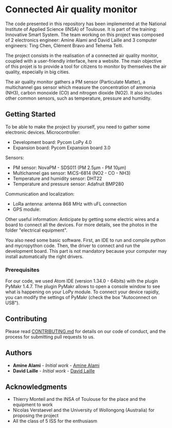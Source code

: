 # Connected Air quality monitor

The code presented in this repository has been implemented at the National Institute of Applied Science (INSA) of Toulouse.
It is part of the training: Innovative Smart System.
The team working on this project was composed of 2 electronics engineer: Amine Alami and David Laille
and 3 computer engineers: Ting Chen, Clément Bravo and Tehema Teiti.

The project consists in the realisation of a connected air quality monitor, coupled with a user-friendly interface, here a website. The main objective of this projet is to provide a tool for citizens to monitor by themselves the air quality, especially in big cities.

The air quality monitor gathers a PM sensor (Particulate Matter), a multichannel gas sensor which measure the concentration of ammonia (NH3), carbon monoxide (CO) and nitrogen dioxide (NO2). It also includes other common sensors, such as temperature, pressure and humidity.

## Getting Started

To be able to make the project by yourself, you need to gather some electronic devices. 
Microcontroller:
* Development board: Pycom LoPy 4.0
* Expansion board: Pycom Expansion board 3.0

Sensors:
* PM sensor: NovaPM - SDS011 (PM 2.5µm - PM 10µm)
* Multichannel gas sensor: MiCS-6814 (NO2 - CO - NH3)
* Temperature and humidity sensor: DHT22
* Temperature and pressure sensor: Adafruit BMP280

Communication and localization:
* LoRa antenna: antenna 868 MHz with uFL connection
* GPS module: 

Other useful information:
Anticipate by getting some electric wires and a board to connect all the devices. For more details, see the photos in the folder "electrical equipment".


You also need some basic software. First, an IDE to run and compile python and mycropython code. Then, the driver to connect and run the development board. This part is not mandatory because your computer may install automatically the right drivers.

### Prerequisites

For our code, we used Atom IDE (version 1.34.0 - 64bits) with the plugin PyMakr 1.4.7. The plugin PyMakr allows to open a console window to see what is happening on your LoPy module. To connect your device rapidly, you can modify the settings of PyMakr (check the box "Autoconnect on USB").


## Contributing

Please read [CONTRIBUTING.md](https://github.com/DavidLaille/Air_quality_monitor/CONTRIBUTING.md) for details on our code of conduct, and the process for submitting pull requests to us.

## Authors

* **Amine Alami** - *Initial work* - [Amine Alami](https://github.com/)
* **David Laille** - *Initial work* - [David Laille](https://github.com/DavidLaille)


## Acknowledgments

* Thierry Monteil and the INSA of Toulouse for the place and the equipment to work
* Nicolas Verstaevel and the University of Wollongong (Australia) for proposing the project
* All the class of 5 ISS for the enthusiasm
